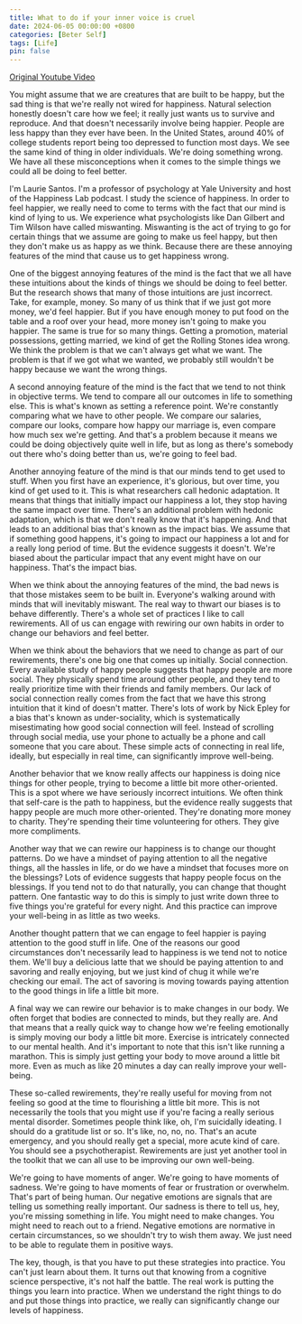 ```yaml
---
title: What to do if your inner voice is cruel
date: 2024-06-05 00:00:00 +0800
categories: [Beter Self]
tags: [Life]
pin: false
---
```


[Original Youtube Video](https://www.youtube.com/watch?v=GF-xvBXgqa4)

You might assume that we are creatures that are built to be happy, but the sad thing is that we're really not wired for happiness. Natural selection honestly doesn't care how we feel; it really just wants us to survive and reproduce. And that doesn't necessarily involve being happier. People are less happy than they ever have been. In the United States, around 40% of college students report being too depressed to function most days. We see the same kind of thing in older individuals. We're doing something wrong. We have all these misconceptions when it comes to the simple things we could all be doing to feel better.

I'm Laurie Santos. I'm a professor of psychology at Yale University and host of the Happiness Lab podcast. I study the science of happiness. In order to feel happier, we really need to come to terms with the fact that our mind is kind of lying to us. We experience what psychologists like Dan Gilbert and Tim Wilson have called miswanting. Miswanting is the act of trying to go for certain things that we assume are going to make us feel happy, but then they don't make us as happy as we think. Because there are these annoying features of the mind that cause us to get happiness wrong.

One of the biggest annoying features of the mind is the fact that we all have these intuitions about the kinds of things we should be doing to feel better. But the research shows that many of those intuitions are just incorrect. Take, for example, money. So many of us think that if we just got more money, we'd feel happier. But if you have enough money to put food on the table and a roof over your head, more money isn't going to make you happier. The same is true for so many things. Getting a promotion, material possessions, getting married, we kind of get the Rolling Stones idea wrong. We think the problem is that we can't always get what we want. The problem is that if we got what we wanted, we probably still wouldn't be happy because we want the wrong things.

A second annoying feature of the mind is the fact that we tend to not think in objective terms. We tend to compare all our outcomes in life to something else. This is what's known as setting a reference point. We're constantly comparing what we have to other people. We compare our salaries, compare our looks, compare how happy our marriage is, even compare how much sex we're getting. And that's a problem because it means we could be doing objectively quite well in life, but as long as there's somebody out there who's doing better than us, we're going to feel bad.

Another annoying feature of the mind is that our minds tend to get used to stuff. When you first have an experience, it's glorious, but over time, you kind of get used to it. This is what researchers call hedonic adaptation. It means that things that initially impact our happiness a lot, they stop having the same impact over time. There's an additional problem with hedonic adaptation, which is that we don't really know that it's happening. And that leads to an additional bias that's known as the impact bias. We assume that if something good happens, it's going to impact our happiness a lot and for a really long period of time. But the evidence suggests it doesn't. We're biased about the particular impact that any event might have on our happiness. That's the impact bias.

When we think about the annoying features of the mind, the bad news is that those mistakes seem to be built in. Everyone's walking around with minds that will inevitably miswant. The real way to thwart our biases is to behave differently. There's a whole set of practices I like to call rewirements. All of us can engage with rewiring our own habits in order to change our behaviors and feel better.

When we think about the behaviors that we need to change as part of our rewirements, there's one big one that comes up initially. Social connection. Every available study of happy people suggests that happy people are more social. They physically spend time around other people, and they tend to really prioritize time with their friends and family members. Our lack of social connection really comes from the fact that we have this strong intuition that it kind of doesn't matter. There's lots of work by Nick Epley for a bias that's known as under-sociality, which is systematically misestimating how good social connection will feel. Instead of scrolling through social media, use your phone to actually be a phone and call someone that you care about. These simple acts of connecting in real life, ideally, but especially in real time, can significantly improve well-being.

Another behavior that we know really affects our happiness is doing nice things for other people, trying to become a little bit more other-oriented. This is a spot where we have seriously incorrect intuitions. We often think that self-care is the path to happiness, but the evidence really suggests that happy people are much more other-oriented. They're donating more money to charity. They're spending their time volunteering for others. They give more compliments.

Another way that we can rewire our happiness is to change our thought patterns. Do we have a mindset of paying attention to all the negative things, all the hassles in life, or do we have a mindset that focuses more on the blessings? Lots of evidence suggests that happy people focus on the blessings. If you tend not to do that naturally, you can change that thought pattern. One fantastic way to do this is simply to just write down three to five things you're grateful for every night. And this practice can improve your well-being in as little as two weeks.

Another thought pattern that we can engage to feel happier is paying attention to the good stuff in life. One of the reasons our good circumstances don't necessarily lead to happiness is we tend not to notice them. We'll buy a delicious latte that we should be paying attention to and savoring and really enjoying, but we just kind of chug it while we're checking our email. The act of savoring is moving towards paying attention to the good things in life a little bit more.

A final way we can rewire our behavior is to make changes in our body. We often forget that bodies are connected to minds, but they really are. And that means that a really quick way to change how we're feeling emotionally is simply moving our body a little bit more. Exercise is intricately connected to our mental health. And it's important to note that this isn't like running a marathon. This is simply just getting your body to move around a little bit more. Even as much as like 20 minutes a day can really improve your well-being.

These so-called rewirements, they're really useful for moving from not feeling so good at the time to flourishing a little bit more. This is not necessarily the tools that you might use if you're facing a really serious mental disorder. Sometimes people think like, oh, I'm suicidally ideating. I should do a gratitude list or so. It's like, no, no, no. That's an acute emergency, and you should really get a special, more acute kind of care. You should see a psychotherapist. Rewirements are just yet another tool in the toolkit that we can all use to be improving our own well-being.

We're going to have moments of anger. We're going to have moments of sadness. We're going to have moments of fear or frustration or overwhelm. That's part of being human. Our negative emotions are signals that are telling us something really important. Our sadness is there to tell us, hey, you're missing something in life. You might need to make changes. You might need to reach out to a friend. Negative emotions are normative in certain circumstances, so we shouldn't try to wish them away. We just need to be able to regulate them in positive ways.

The key, though, is that you have to put these strategies into practice. You can't just learn about them. It turns out that knowing from a cognitive science perspective, it's not half the battle. The real work is putting the things you learn into practice. When we understand the right things to do and put those things into practice, we really can significantly change our levels of happiness.